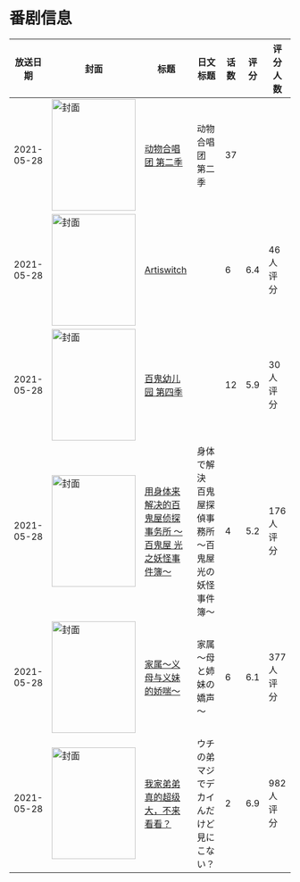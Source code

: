 # 番剧信息

|放送日期|封面|标题|日文标题|话数|评分|评分人数|
|---|---|---|---|---|---|---|
|2021-05-28|<img src="https://lain.bgm.tv/pic/cover/c/25/81/469995_5nF29.jpg" alt="封面" style="width:150px;height:200px;object-fit:cover;">|[动物合唱团 第二季](https://bangumi.tv/subject/469995)|动物合唱团 第二季|37|||
|2021-05-28|<img src="https://lain.bgm.tv/pic/cover/c/cc/10/337793_3S3D0.jpg" alt="封面" style="width:150px;height:200px;object-fit:cover;">|[Artiswitch](https://bangumi.tv/subject/337793)||6|6.4|46人评分|
|2021-05-28|<img src="https://lain.bgm.tv/pic/cover/c/99/da/337814_Py617.jpg" alt="封面" style="width:150px;height:200px;object-fit:cover;">|[百鬼幼儿园 第四季](https://bangumi.tv/subject/337814)||12|5.9|30人评分|
|2021-05-28|<img src="https://bangumi.tv/img/no_icon_subject.png" alt="封面" style="width:150px;height:200px;object-fit:cover;">|[用身体来解决的百鬼屋侦探事务所 ～百鬼屋 光之妖怪事件簿～](https://bangumi.tv/subject/337784)|身体で解決 百鬼屋探偵事務所 ～百鬼屋 光の妖怪事件簿～|4|5.2|176人评分|
|2021-05-28|<img src="https://bangumi.tv/img/no_icon_subject.png" alt="封面" style="width:150px;height:200px;object-fit:cover;">|[家属～义母与义妹的娇喘～](https://bangumi.tv/subject/330883)|家属～母と姉妹の嬌声～|6|6.1|377人评分|
|2021-05-28|<img src="https://bangumi.tv/img/no_icon_subject.png" alt="封面" style="width:150px;height:200px;object-fit:cover;">|[我家弟弟真的超级大，不来看看？](https://bangumi.tv/subject/331897)|ウチの弟マジでデカイんだけど見にこない？|2|6.9|982人评分|
